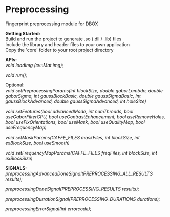 # Preprocessing
Fingerprint preprocessing module for DBOX

**Getting Started:**  
Build and run the project to generate .so (.dll / .lib) files  
Include the library and header files to your own application  
Copy the 'core' folder to your root project directory  
  
  
**APIs:**  
*void loadImg (cv::Mat img);*  
  
*void run();*  
  
  
Optional:  
*void setPreprocessingParams(int blockSize, double gaborLambda, double gaborSigma, int gaussBlockBasic, double gaussSigmaBasic, int gaussBlockAdvanced, double gaussSigmaAdvanced, int holeSize)*  
  
*void setFeatures(bool advancedMode, int numThreads, bool useGaborFilterGPU, bool useContrastEnhancement, bool useRemoveHoles, bool useFixOrientations, bool useMask, bool useQualityMap, bool useFrequencyMap)*  
  
*void setMaskParams(CAFFE_FILES maskFiles, int blockSize, int exBlockSize, bool useSmooth)*  
  
*void setFrequencyMapParams(CAFFE_FILES freqFiles, int blockSize, int exBlockSize)*  
  
  
**SIGNALS:**  
*preprocessingAdvancedDoneSignal(PREPROCESSING_ALL_RESULTS results);*  
  
*preprocessingDoneSignal(PREPROCESSING_RESULTS results);*  
  
*preprocessingDurrationSignal(PREPROCESSING_DURATIONS durations);*  
  
*preprocessingErrorSignal(int errorcode);*  
